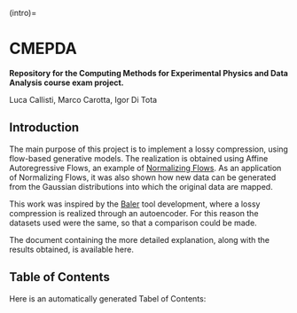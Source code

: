 (intro)=
 # CMEPDA

**Repository for the Computing Methods for Experimental Physics and Data Analysis course exam project.**

Luca Callisti, Marco Carotta, Igor Di Tota

## Introduction
The main purpose of this project is to implement a lossy compression, using flow-based generative models.
The realization is obtained using Affine Autoregressive Flows, an example of [Normalizing Flows](https://arxiv.org/abs/1912.02762). As an application of Normalizing Flows, it was also shown how new data can be generated from the Gaussian distributions into which the original data are mapped.

This work was inspired by the [Baler](https://arxiv.org/abs/2305.02283) tool development, where a lossy compression is realized through an autoencoder. For this reason the datasets used were the same, so that a comparison could be made.

The document containing the more detailed explanation, along with the results obtained, is available here.


 ## Table of Contents

 Here is an automatically generated Tabel of Contents:

 ```{tableofcontents}
 ```

 [github]: https://github.com/readthedocs-examples/example-jupyter-book/ "GitHub source code repository for the example project"
 [tutorial]: https://docs.readthedocs.io/en/stable/tutorial/index.html "Official Read the Docs Tutorial"
 [jb-docs]: https://jupyterbook.org/en/stable/ "Official Jupyter Book documentation"
